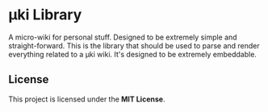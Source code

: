 # μki Library

A micro-wiki for personal stuff. Designed to be extremely simple and
straight-forward. This is the library that should be used to parse and render
everything related to a μki wiki. It's designed to be extremely embeddable.


## License

This project is licensed under the **MIT License**.
